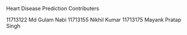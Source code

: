 Heart Disease Prediction
Contributers

11713122   Md Gulam Nabi
11713155   Nikhil Kumar
11713175   Mayank Pratap Singh
